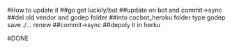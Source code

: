 #How to update it 
##go get luckily/bot
##update on bot and commit->sync
##del old vendor and godep folder
##into cocbot_heroku folder type godep save ./... renew
##commit->sync 
##depoly it in herku

#DONE
